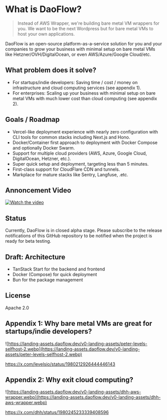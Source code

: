 # What is DaoFlow?

> Instead of AWS Wrapper, we're building bare metal VM wrappers for you.
> We want to be the next Wordpress but for bare metal VMs to host your own applications.

DaoFlow is an open-source platform-as-a-service solution for you and your companies to grow your business with minimal setup on bare metal VMs like Hetzner/OVH/DigitalOcean, or even AWS/Azure/Google Cloud/etc.


## What problem does it solve?

- For startups/indie developers: Saving time / cost / money on infrastructure and cloud computing services (see appendix 1).
- For enterprises: Scaling up your business with minimal setup on bare metal VMs with much lower cost than cloud computing (see appendix 2).

## Goals / Roadmap

- Vercel-like deployment experience with nearly zero configuration with CLI tools for common stacks including Next.js and Hono.
- Docker/Container first approach to deployment with Docker Compose and optionally Docker Swarm.
- Support for multiple cloud providers (AWS, Azure, Google Cloud, DigitalOcean, Hetzner, etc.).
- Super quick setup and deployment, targeting less than 5 minutes.
- First-class support for CloudFlare CDN and tunnels.
- Markplace for mature stacks like Sentry, Langfuse, .etc.

## Annoncement Video

[![Watch the video](https://landing-assets.daoflow.dev/v0-landing-assets/video-cover-shots.webp)](https://www.youtube.com/watch?v=pR8PWmwXCYk)


## Status

Currently, DaoFlow is in closed alpha stage. Please subscribe to the release notifications of this GitHub repository to be notified when the project is ready for beta testing.

## Draft: Architecture

- TanStack Start for the backend and frontend
- Docker (Compose) for quick deployment
- Bun for the package management

## License

Apache 2.0

## Appendix 1: Why bare metal VMs are great for startups/indie developers?

![https://landing-assets.daoflow.dev/v0-landing-assets/peter-levels-selfhost-2.webp](https://landing-assets.daoflow.dev/v0-landing-assets/peter-levels-selfhost-2.webp)

<https://x.com/levelsio/status/1980212926444446143>


## Appendix 2: Why exit cloud computing?

![https://landing-assets.daoflow.dev/v0-landing-assets/dhh-aws-wrapper.webp](https://landing-assets.daoflow.dev/v0-landing-assets/dhh-aws-wrapper.webp)

<https://x.com/dhh/status/1980245233339408596>
